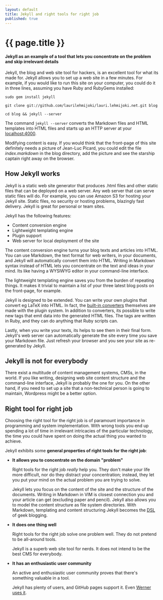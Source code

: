 ```yaml
---
layout: default
title: Jekyll and right tools for right job
published: true
---
```

# {{ page.title }}

#### Jekyll as an example of a tool that lets you concentrate on the problem and skip irrelevant details

Jekyll, the blog and web site tool for hackers, is an excellent tool for what its made for. Jekyll allows you to set up a web site in a few minutes. For example, if you would like to run this site on your computer, you could do it in three lines, assuming you have Ruby and RubyGems installed:

`sudo gem install jekyll`

`git clone git://github.com/laurilehmijoki/lauri.lehmijoki.net.git blog`

`cd blog && jekyll --server` 

The command `jekyll --server` converts the Markdown files and HTML templates into HTML files and starts up an HTTP server at your [localhost:4000](http://localhost:4000). 

Modifying content is easy. If you would think that the front-page of this site definitely needs a picture of Jean-Luc Picard, you could edit the file _index.markdown_ in the blog directory, add the picture and see the starship captain right away on the browser.

## How Jekyll works

Jekyll is a static web site generator that produces .html files and other static files that can be deployed on a web server. Any web server that can serve static files will do. For example, you can use Amazon S3 for hosting your Jekyll site. Static files, no security or hosting problems, blazingly fast delivery. Jekyll is great for personal or team sites.

Jekyll has the following features:

- Content conversion engine
- Lightweight templating engine
- Plugin support
- Web server for local deployment of the site

The content conversion engine turns your blog texts and articles into HTML. You can use Markdown, the text format for web writers, in your documents, and Jekyll will automatically convert them into HTML. Writing in Markdown syntax instead of HTML lets you concentrate on the text and ideas in your mind. Its like having a WYSIWYG editor in your command-line interface.

The lightweight templating engine saves you from the burden of repeating things. It makes it trivial to maintain a list of your three latest blog posts on the front-page, for example.

Jekyll is designed to be extended. You can write your own plugins that convert eg LaTeX into HTML. In fact, the [built-in converters](https://github.com/mojombo/jekyll/tree/master/lib/jekyll/converters) themselves are made with the plugin system. In addition to converters, its possible to write new tags that emit data into the generated HTML files. The tags are written in Ruby, and they can do anything that Ruby scripts can.

Lastly, when you write your texts, its helps to see them in their final form. Jekyll's web server can automatically generate the site every time you save your Markdown file. Just refresh your browser and you see your site as re-generated by Jekyll.

## Jekyll is not for everybody

There exist a multitude of content management systems, CMSs, in the world. If you like writing, designing web site content structure and the command-line interface, Jekyll is probably the one for you. On the other hand, if you need to set up a site that a non-technical person is going to maintain, Wordpress might be a better option.

## Right tool for right job

Choosing the right tool for the right job is of paramount importance in programming and system implementation. With wrong tools you end up spending a lot of time in irrelevant intricacies of the particular technology, the time you could have spent on doing the actual thing you wanted to achieve.

Jekyll exhibits some **general properties of right tools for the right job**:

- **It allows you to concentrate on the domain "problem"**
  
  Right tools for the right job _really_ help you. They don't make your life more difficult, nor do they distract your concentration; instead, they let you put your mind on the actual problem you are trying to solve.

  Jekyll lets you focus on the content of the site and the structure of the documents. Writing in Markdown in VIM is closest connection you and your article can get (excluding paper and pencil). Jekyll also allows you to model the content structure as file system directories. With Markdown, templating and content structuring Jekyll becomes the [DSL](http://en.wikipedia.org/wiki/Domain-specific_language) of geek blogging.

- **It does one thing well**

  Right tools for the right job solve one problem well. They do not pretend to be all-around tools. 
  
  Jekyll is a superb web site tool for nerds. It does not intend to be the best CMS for everybody.

- **It has an enthusiastic user community**

  An active and enthusiastic user community proves that there's something valuable in a tool.

  Jekyll has plenty of users, and GitHub pages support it. Even [Werner uses it](http://www.allthingsdistributed.com/2011/08/Jekyll-amazon-s3.html).
